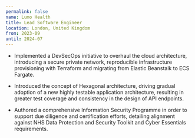 ```yaml
---
permalink: false
name: Lumo Health
title: Lead Software Engineer
location: London, United Kingdom
from: 2023-09
until: 2024-07
---
```

 - Implemented a DevSecOps initiative to overhaul the cloud architecture, introducing a secure private network, reproducible infrastructure provisioning with Terraform and migrating from Elastic Beanstalk to ECS Fargate.

 - Introduced the concept of Hexagonal architecture, driving gradual adoption of a new highly testable application architecture, resulting in greater test coverage and consistency in the design of API endpoints.

 - Authored a comprehensive Information Security Programme in order to support due diligence and certification efforts, detailing alignment against NHS Data Protection and Security Toolkit and Cyber Essentials requirements.